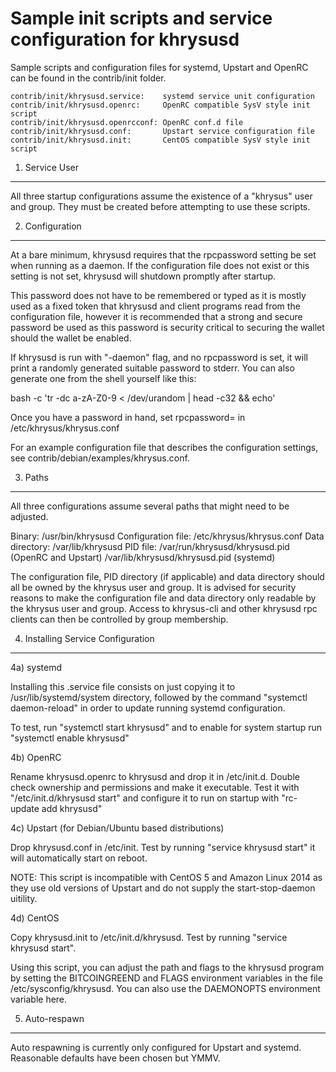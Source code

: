Sample init scripts and service configuration for khrysusd
==========================================================

Sample scripts and configuration files for systemd, Upstart and OpenRC
can be found in the contrib/init folder.

    contrib/init/khrysusd.service:    systemd service unit configuration
    contrib/init/khrysusd.openrc:     OpenRC compatible SysV style init script
    contrib/init/khrysusd.openrcconf: OpenRC conf.d file
    contrib/init/khrysusd.conf:       Upstart service configuration file
    contrib/init/khrysusd.init:       CentOS compatible SysV style init script

1. Service User
---------------------------------

All three startup configurations assume the existence of a "khrysus" user
and group.  They must be created before attempting to use these scripts.

2. Configuration
---------------------------------

At a bare minimum, khrysusd requires that the rpcpassword setting be set
when running as a daemon.  If the configuration file does not exist or this
setting is not set, khrysusd will shutdown promptly after startup.

This password does not have to be remembered or typed as it is mostly used
as a fixed token that khrysusd and client programs read from the configuration
file, however it is recommended that a strong and secure password be used
as this password is security critical to securing the wallet should the
wallet be enabled.

If khrysusd is run with "-daemon" flag, and no rpcpassword is set, it will
print a randomly generated suitable password to stderr.  You can also
generate one from the shell yourself like this:

bash -c 'tr -dc a-zA-Z0-9 < /dev/urandom | head -c32 && echo'

Once you have a password in hand, set rpcpassword= in /etc/khrysus/khrysus.conf

For an example configuration file that describes the configuration settings,
see contrib/debian/examples/khrysus.conf.

3. Paths
---------------------------------

All three configurations assume several paths that might need to be adjusted.

Binary:              /usr/bin/khrysusd
Configuration file:  /etc/khrysus/khrysus.conf
Data directory:      /var/lib/khrysusd
PID file:            /var/run/khrysusd/khrysusd.pid (OpenRC and Upstart)
                     /var/lib/khrysusd/khrysusd.pid (systemd)

The configuration file, PID directory (if applicable) and data directory
should all be owned by the khrysus user and group.  It is advised for security
reasons to make the configuration file and data directory only readable by the
khrysus user and group.  Access to khrysus-cli and other khrysusd rpc clients
can then be controlled by group membership.

4. Installing Service Configuration
-----------------------------------

4a) systemd

Installing this .service file consists on just copying it to
/usr/lib/systemd/system directory, followed by the command
"systemctl daemon-reload" in order to update running systemd configuration.

To test, run "systemctl start khrysusd" and to enable for system startup run
"systemctl enable khrysusd"

4b) OpenRC

Rename khrysusd.openrc to khrysusd and drop it in /etc/init.d.  Double
check ownership and permissions and make it executable.  Test it with
"/etc/init.d/khrysusd start" and configure it to run on startup with
"rc-update add khrysusd"

4c) Upstart (for Debian/Ubuntu based distributions)

Drop khrysusd.conf in /etc/init.  Test by running "service khrysusd start"
it will automatically start on reboot.

NOTE: This script is incompatible with CentOS 5 and Amazon Linux 2014 as they
use old versions of Upstart and do not supply the start-stop-daemon uitility.

4d) CentOS

Copy khrysusd.init to /etc/init.d/khrysusd. Test by running "service khrysusd start".

Using this script, you can adjust the path and flags to the khrysusd program by
setting the BITCOINGREEND and FLAGS environment variables in the file
/etc/sysconfig/khrysusd. You can also use the DAEMONOPTS environment variable here.

5. Auto-respawn
-----------------------------------

Auto respawning is currently only configured for Upstart and systemd.
Reasonable defaults have been chosen but YMMV.
